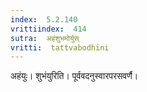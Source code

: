 ```yaml
---
index:  5.2.140
vrittiindex:  414
sutra:  अहंशुभमोर्युस्
vritti:  tattvabodhini 
---
```


अहंयुः। शुभंयुरिति। पूर्ववदनुस्वारपरसवर्णै।

